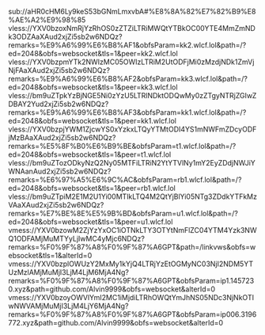 sub://aHR0cHM6Ly9keS53bGNmLmxvbA#%E8%8A%82%E7%82%B9%E8%AE%A2%E9%98%85
vless://YXV0bzoxNmRjYzRhOS0zZTZiLTRiMWQtYTBkOC00YTE4MmZmNDk3ODZAaXAud2xjZi5sb2w6NDQz?remarks=%E9%A6%99%E6%B8%AF1&obfsParam=kk2.wlcf.lol&path=/?ed=2048&obfs=websocket&tls=1&peer=kk2.wlcf.lol
vless://YXV0bzpmYTk2NWIzMC05OWIzLTRiM2UtODFjMi0zMzdjNDk1ZmVjNjFAaXAud2xjZi5sb2w6NDQz?remarks=%E9%A6%99%E6%B8%AF2&obfsParam=kk3.wlcf.lol&path=/?ed=2048&obfs=websocket&tls=1&peer=kk3.wlcf.lol
vless://bm9uZTpkYzBjNGE5Ni0zYzU5LTRlNDktODQwMy0zZTgyNTRjZGIwZDBAY2Yud2xjZi5sb2w6NDQz?remarks=%E9%A6%99%E6%B8%AF3&obfsParam=kk1.wlcf.lol&path=/?ed=2048&obfs=websocket&tls=1&peer=kk1.wlcf.lol
vless://YXV0bzpjYWM1ZjcwYS0xYzkxLTQyYTMtODI4YS1mNWFmZDcyODFjMzBAaXAud2xjZi5sb2w6NDQz?remarks=%E5%8F%B0%E6%B9%BE&obfsParam=t1.wlcf.lol&path=/?ed=2048&obfs=websocket&tls=1&peer=t1.wlcf.lol
vless://bm9uZTozODkyNzQ2Ny05MTFiLTRiN2YtYTVlNy1mY2EyZDdjNWJiYWNAanAud2xjZi5sb2w6NDQz?remarks=%E6%97%A5%E6%9C%AC&obfsParam=rb1.wlcf.lol&path=/?ed=2048&obfs=websocket&tls=1&peer=rb1.wlcf.lol
vless://bm9uZTpiM2E1M2U1Yi00MTlkLTQ4M2QtYjBlYi05NTg3ZDdkYTFkMzVAaXAud2xjZi5sb2w6NDQz?remarks=%E7%BE%8E%E5%9B%BD&obfsParam=u1.wlcf.lol&path=/?ed=2048&obfs=websocket&tls=1&peer=u1.wlcf.lol
vmess://YXV0bzowM2ZjYzYxOC1iOTNkLTY3OTYtNmFlZC04YTM4Yzk3NWQ1ODFAMjMuMTYyLjIwMC4yMjc6NDQz?remarks=%F0%9F%87%A8%F0%9F%87%A6GPT&path=/linkvws&obfs=websocket&tls=1&alterId=0
vmess://YXV0bzplOWUzY2MxMy1kYjQ4LTRjYzEtOGMyNC03NjI2NDM5YTUzMzlAMjMuMjI3LjM4LjM6MjA4Ng?remarks=%F0%9F%87%A8%F0%9F%87%A6GPT&obfsParam=ip1.1457230.xyz&path=github.com/Alvin9999&obfs=websocket&alterId=0
vmess://YXV0bzoyOWVlYmI2MC1iMjdiLTRhOWQtYmJhNS05NDc3NjNkOTIwNWVAMjMuMjI3LjM4LjY6MjA4Ng?remarks=%F0%9F%87%A8%F0%9F%87%A6GPT&obfsParam=ip006.3196772.xyz&path=github.com/Alvin9999&obfs=websocket&alterId=0